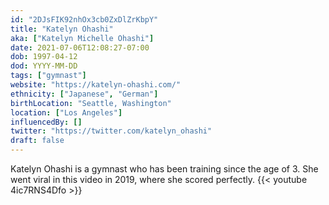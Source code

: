 ```yaml
---
id: "2DJsFIK92nhOx3cb0ZxDlZrKbpY"
title: "Katelyn Ohashi"
aka: ["Katelyn Michelle Ohashi"]
date: 2021-07-06T12:08:27-07:00
dob: 1997-04-12
dod: YYYY-MM-DD
tags: ["gymnast"]
website: "https://katelyn-ohashi.com/"
ethnicity: ["Japanese", "German"]
birthLocation: "Seattle, Washington"
location: ["Los Angeles"]
influencedBy: []
twitter: "https://twitter.com/katelyn_ohashi"
draft: false
---
```


Katelyn Ohashi is a gymnast who has been training since the age of 3. She went
viral in this video in 2019, where she scored perfectly.
{{< youtube 4ic7RNS4Dfo >}}
